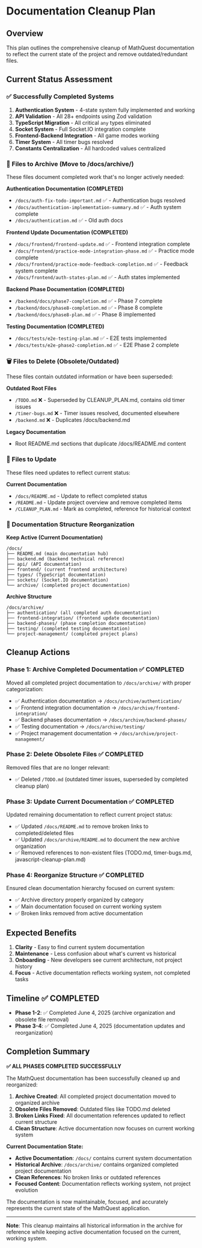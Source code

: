 # Documentation Cleanup Plan

## Overview
This plan outlines the comprehensive cleanup of MathQuest documentation to reflect the current state of the project and remove outdated/redundant files.

## Current Status Assessment

### ✅ Successfully Completed Systems
1. **Authentication System** - 4-state system fully implemented and working
2. **API Validation** - All 28+ endpoints using Zod validation 
3. **TypeScript Migration** - All critical `any` types eliminated
4. **Socket System** - Full Socket.IO integration complete
5. **Frontend-Backend Integration** - All game modes working
6. **Timer System** - All timer bugs resolved
7. **Constants Centralization** - All hardcoded values centralized

### 📁 Files to Archive (Move to /docs/archive/)
These files document completed work that's no longer actively needed:

**Authentication Documentation (COMPLETED)**
- `/docs/auth-fix-todo-important.md` ✅ - Authentication bugs resolved
- `/docs/authentication-implementation-summary.md` ✅ - Auth system complete
- `/docs/authentication.md` ✅ - Old auth docs

**Frontend Update Documentation (COMPLETED)**
- `/docs/frontend/frontend-update.md` ✅ - Frontend integration complete
- `/docs/frontend/practice-mode-integration-phase.md` ✅ - Practice mode complete
- `/docs/frontend/practice-mode-feedback-completion.md` ✅ - Feedback system complete
- `/docs/frontend/auth-states-plan.md` ✅ - Auth states implemented

**Backend Phase Documentation (COMPLETED)**
- `/backend/docs/phase7-completion.md` ✅ - Phase 7 complete
- `/backend/docs/phase8-completion.md` ✅ - Phase 8 complete
- `/backend/docs/phase8-plan.md` ✅ - Phase 8 implemented

**Testing Documentation (COMPLETED)**
- `/docs/tests/e2e-testing-plan.md` ✅ - E2E tests implemented
- `/docs/tests/e2e-phase2-completion.md` ✅ - E2E Phase 2 complete

### 🗑️ Files to Delete (Obsolete/Outdated)
These files contain outdated information or have been superseded:

**Outdated Root Files**
- `/TODO.md` ❌ - Superseded by CLEANUP_PLAN.md, contains old timer issues
- `/timer-bugs.md` ❌ - Timer issues resolved, documented elsewhere
- `/backend.md` ❌ - Duplicates /docs/backend.md

**Legacy Documentation**
- Root README.md sections that duplicate /docs/README.md content

### 📝 Files to Update
These files need updates to reflect current status:

**Current Documentation**
- `/docs/README.md` - Update to reflect completed status
- `/README.md` - Update project overview and remove completed items
- `/CLEANUP_PLAN.md` - Mark as completed, reference for historical context

### 📂 Documentation Structure Reorganization

**Keep Active (Current Documentation)**
```
/docs/
├── README.md (main documentation hub)
├── backend.md (backend technical reference)
├── api/ (API documentation)
├── frontend/ (current frontend architecture)
├── types/ (TypeScript documentation)
├── sockets/ (Socket.IO documentation)
└── archive/ (completed project documentation)
```

**Archive Structure**
```
/docs/archive/
├── authentication/ (all completed auth documentation)
├── frontend-integration/ (frontend update documentation)
├── backend-phases/ (phase completion documentation)
├── testing/ (completed testing documentation)
└── project-management/ (completed project plans)
```

## Cleanup Actions

### Phase 1: Archive Completed Documentation ✅ COMPLETED
Moved all completed project documentation to `/docs/archive/` with proper categorization:
- ✅ Authentication documentation → `/docs/archive/authentication/`
- ✅ Frontend integration documentation → `/docs/archive/frontend-integration/`
- ✅ Backend phases documentation → `/docs/archive/backend-phases/`
- ✅ Testing documentation → `/docs/archive/testing/`
- ✅ Project management documentation → `/docs/archive/project-management/`

### Phase 2: Delete Obsolete Files ✅ COMPLETED
Removed files that are no longer relevant:
- ✅ Deleted `/TODO.md` (outdated timer issues, superseded by completed cleanup plan)

### Phase 3: Update Current Documentation ✅ COMPLETED
Updated remaining documentation to reflect current project status:
- ✅ Updated `/docs/README.md` to remove broken links to completed/deleted files
- ✅ Updated `/docs/archive/README.md` to document the new archive organization
- ✅ Removed references to non-existent files (TODO.md, timer-bugs.md, javascript-cleanup-plan.md)

### Phase 4: Reorganize Structure ✅ COMPLETED
Ensured clean documentation hierarchy focused on current system:
- ✅ Archive directory properly organized by category
- ✅ Main documentation focused on current working system
- ✅ Broken links removed from active documentation

## Expected Benefits

1. **Clarity** - Easy to find current system documentation
2. **Maintenance** - Less confusion about what's current vs historical
3. **Onboarding** - New developers see current architecture, not project history
4. **Focus** - Active documentation reflects working system, not completed tasks

## Timeline ✅ COMPLETED

- **Phase 1-2**: ✅ Completed June 4, 2025 (archive organization and obsolete file removal)
- **Phase 3-4**: ✅ Completed June 4, 2025 (documentation updates and reorganization)

## Completion Summary

**✅ ALL PHASES COMPLETED SUCCESSFULLY**

The MathQuest documentation has been successfully cleaned up and reorganized:

1. **Archive Created**: All completed project documentation moved to organized archive
2. **Obsolete Files Removed**: Outdated files like TODO.md deleted
3. **Broken Links Fixed**: All documentation references updated to reflect current structure
4. **Clean Structure**: Active documentation now focuses on current working system

**Current Documentation State:**
- **Active Documentation**: `/docs/` contains current system documentation
- **Historical Archive**: `/docs/archive/` contains organized completed project documentation  
- **Clean References**: No broken links or outdated references
- **Focused Content**: Documentation reflects working system, not project evolution

The documentation is now maintainable, focused, and accurately represents the current state of the MathQuest application.

---

**Note**: This cleanup maintains all historical information in the archive for reference while keeping active documentation focused on the current, working system.
